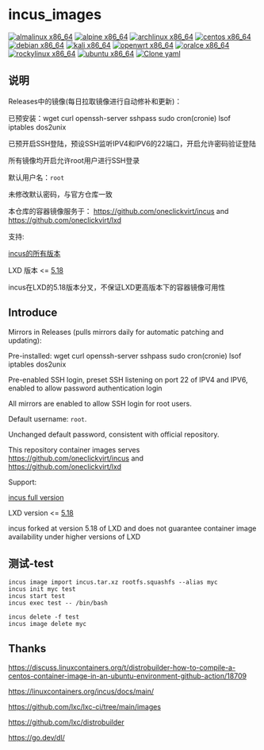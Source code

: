 # incus_images

[![almalinux x86_64](https://github.com/oneclickvirt/incus_images/actions/workflows/almalinux_x86_64.yml/badge.svg)](https://github.com/oneclickvirt/incus_images/actions/workflows/almalinux_x86_64.yml) [![alpine x86_64](https://github.com/oneclickvirt/incus_images/actions/workflows/alpine_x86_64.yml/badge.svg)](https://github.com/oneclickvirt/incus_images/actions/workflows/alpine_x86_64.yml) [![archlinux x86_64](https://github.com/oneclickvirt/incus_images/actions/workflows/archlinux_x86_64.yml/badge.svg)](https://github.com/oneclickvirt/incus_images/actions/workflows/archlinux_x86_64.yml) [![centos x86_64](https://github.com/oneclickvirt/incus_images/actions/workflows/centos_x86_64.yml/badge.svg)](https://github.com/oneclickvirt/incus_images/actions/workflows/centos_x86_64.yml) [![debian x86_64](https://github.com/oneclickvirt/incus_images/actions/workflows/debian_x86_64.yml/badge.svg)](https://github.com/oneclickvirt/incus_images/actions/workflows/debian_x86_64.yml) [![kali x86_64](https://github.com/oneclickvirt/incus_images/actions/workflows/kali_x86_64.yml/badge.svg)](https://github.com/oneclickvirt/incus_images/actions/workflows/kali_x86_64.yml) [![openwrt x86_64](https://github.com/oneclickvirt/incus_images/actions/workflows/openwrt_x86_64.yml/badge.svg)](https://github.com/oneclickvirt/incus_images/actions/workflows/openwrt_x86_64.yml) [![oralce x86_64](https://github.com/oneclickvirt/incus_images/actions/workflows/oralce_x86_64.yml/badge.svg)](https://github.com/oneclickvirt/incus_images/actions/workflows/oralce_x86_64.yml) [![rockylinux x86_64](https://github.com/oneclickvirt/incus_images/actions/workflows/rockylinux_x86_64.yml/badge.svg)](https://github.com/oneclickvirt/incus_images/actions/workflows/rockylinux_x86_64.yml) [![ubuntu x86_64](https://github.com/oneclickvirt/incus_images/actions/workflows/ubuntu_x86_64.yml/badge.svg)](https://github.com/oneclickvirt/incus_images/actions/workflows/ubuntu_x86_64.yml) [![Clone yaml](https://github.com/oneclickvirt/incus_images/actions/workflows/clone_yaml.yml/badge.svg)](https://github.com/oneclickvirt/incus_images/actions/workflows/clone_yaml.yml)

## 说明

Releases中的镜像(每日拉取镜像进行自动修补和更新)：

已预安装：wget curl openssh-server sshpass sudo cron(cronie) lsof iptables dos2unix

已预开启SSH登陆，预设SSH监听IPV4和IPV6的22端口，开启允许密码验证登陆

所有镜像均开启允许root用户进行SSH登录

默认用户名：```root```

未修改默认密码，与官方仓库一致

本仓库的容器镜像服务于： https://github.com/oneclickvirt/incus and https://github.com/oneclickvirt/lxd

支持:

[incus的所有版本](https://github.com/lxc/incus)

LXD 版本 <= [5.18](https://github.com/canonical/lxd/releases/tag/lxd-5.18) 

incus在LXD的5.18版本分叉，不保证LXD更高版本下的容器镜像可用性

## Introduce

Mirrors in Releases (pulls mirrors daily for automatic patching and updating):

Pre-installed: wget curl openssh-server sshpass sudo cron(cronie) lsof iptables dos2unix

Pre-enabled SSH login, preset SSH listening on port 22 of IPV4 and IPV6, enabled to allow password authentication login

All mirrors are enabled to allow SSH login for root users.

Default username: ```root```.

Unchanged default password, consistent with official repository.

This repository container images serves https://github.com/oneclickvirt/incus and https://github.com/oneclickvirt/lxd

Support:

[incus full version](https://github.com/lxc/incus)

LXD version <= [5.18](https://github.com/canonical/lxd/releases/tag/lxd-5.18)

incus forked at version 5.18 of LXD and does not guarantee container image availability under higher versions of LXD

## 测试-test

```
incus image import incus.tar.xz rootfs.squashfs --alias myc
incus init myc test
incus start test
incus exec test -- /bin/bash
```

```
incus delete -f test
incus image delete myc
```

## Thanks

https://discuss.linuxcontainers.org/t/distrobuilder-how-to-compile-a-centos-container-image-in-an-ubuntu-environment-github-action/18709

https://linuxcontainers.org/incus/docs/main/

https://github.com/lxc/lxc-ci/tree/main/images

https://github.com/lxc/distrobuilder

https://go.dev/dl/
